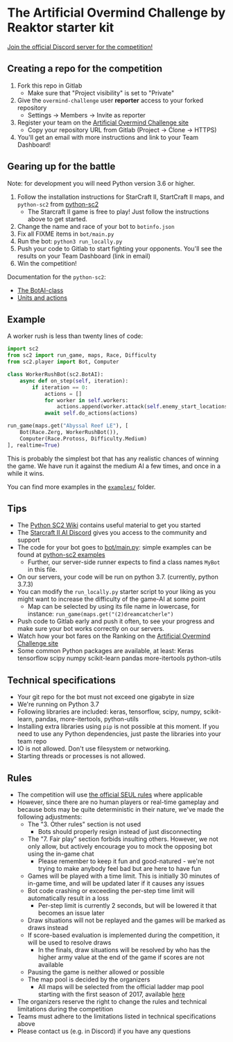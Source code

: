 # The Artificial Overmind Challenge by Reaktor starter kit

[Join the official Discord server for the competition!](https://discord.gg/D9XEhWY)

## Creating a repo for the competition

1. Fork this repo in Gitlab
    * Make sure that "Project visibility" is set to "Private"
2. Give the `overmind-challenge` user **reporter** access to your forked repository
    * Settings -> Members -> Invite as reporter
3. Register your team on the [Artificial Overmind Challenge site](https://artificial-overmind.reaktor.com/)
    * Copy your repository URL from Gitlab (Project -> Clone -> HTTPS)
4. You'll get an email with more instructions and link to your Team Dashboard!

## Gearing up for the battle

Note: for development you will need Python version 3.6 or higher.

1. Follow the installation instructions for StarCraft II, StartCraft II maps, and `python-sc2` from [python-sc2](https://github.com/Dentosal/python-sc2/blob/master/README.md)
    * The Starcraft II game is free to play! Just follow the instructions above to get started.
2. Change the name and race of your bot to `botinfo.json`
3. Fix all FIXME items in `bot/main.py`
4. Run the bot: `python3 run_locally.py`
5. Push your code to Gitlab to start fighting your opponents. You'll see the results on your Team Dashboard (link in email)
7. Win the competition!

Documentation for the `python-sc2`:
- [The BotAI-class](https://github.com/Dentosal/python-sc2/wiki/The-BotAI-class)
- [Units and actions](https://github.com/Dentosal/python-sc2/wiki/Units-and-actions)

## Example

A worker rush is less than twenty lines of code:

```python
import sc2
from sc2 import run_game, maps, Race, Difficulty
from sc2.player import Bot, Computer

class WorkerRushBot(sc2.BotAI):
    async def on_step(self, iteration):
        if iteration == 0:
            actions = []
            for worker in self.workers:
                actions.append(worker.attack(self.enemy_start_locations[0]))
            await self.do_actions(actions)

run_game(maps.get("Abyssal Reef LE"), [
    Bot(Race.Zerg, WorkerRushBot()),
    Computer(Race.Protoss, Difficulty.Medium)
], realtime=True)
```

This is probably the simplest bot that has any realistic chances of winning the game. We have run it against the medium AI a few times, and once in a while it wins.

You can find more examples in the [`examples/`](/examples) folder.

## Tips

- The [Python SC2 Wiki](https://github.com/Dentosal/python-sc2/wiki) contains useful material to get you started
- The [Starcraft II AI Discord](https://discord.gg/D9XEhWY) gives you access to the community and support
- The code for your bot goes to [bot/main.py](bot/main.py): simple examples can be found at [python-sc2 examples](https://github.com/Dentosal/python-sc2/tree/master/examples)
  * Further, our server-side runner expects to find a class names `MyBot` in this file.
- On our servers, your code will be run on python 3.7. (currently, python 3.7.3)
- You can modify the `run_locally.py` starter script to your liking as you might want to increase the difficulty of the game-AI at some point
  * Map can be selected by using its file name in lowercase, for instance: `run_game(maps.get("(2)dreamcatcherle")`
- Push code to Gitlab early and push it often, to see your progress and make sure your bot works correctly on our servers.
- Watch how your bot fares on the Ranking on the [Artificial Overmind Challenge site](https://artificial-overmind.reaktor.com/)  
- Some common Python packages are available, at least: Keras tensorflow scipy numpy scikit-learn pandas more-itertools python-utils

## Technical specifications

- Your git repo for the bot must not exceed one gigabyte in size
- We're running on Python 3.7 
- Following libraries are included: keras, tensorflow, scipy, numpy, scikit-learn, pandas, more-itertools, python-utils
- Installing extra libraries using `pip` is not possible at this moment. If you need to use any Python dependencies, just paste the libraries into your team repo
- IO is not allowed. Don't use filesystem or networking.
- Starting threads or processes is not allowed. 

## Rules

- The competition will use [the official SEUL rules](https://seul.fi/e-urheilu/pelisaannot/turnaussaannot-starcraft-ii/#english-version) where applicable 
- However, since there are no human players or real-time gameplay and because bots may be quite deterministic in their nature, we've made the following adjustments:
  * The "3. Other rules" section is not used
    + Bots should properly resign instead of just disconnecting
  * The "7. Fair play" section forbids insulting others. However, we not only allow, but actively encourage you to mock the opposing bot using the in-game chat
    + Please remember to keep it fun and good-natured - we're not trying to make anybody feel bad but are here to have fun
  * Games will be played with a time limit. This is initially 30 minutes of in-game time, and will be updated later if it causes any issues
  * Bot code crashing or exceeding the per-step time limit will automatically result in a loss
    + Per-step limit is currently 2 seconds, but will be lowered it that becomes an issue later
  * Draw situations will not be replayed and the games will be marked as draws instead
  * If score-based evaluation is implemented during the competition, it will be used to resolve draws
    + In the finals, draw situations will be resolved by who has the higher army value at the end of the game if scores are not available
  * Pausing the game is neither allowed or possible
  * The map pool is decided by the organizers
    + All maps will be selected from the official ladder map pool starting with the first season of 2017, available [here](https://github.com/Blizzard/s2client-proto#map-packs)
- The organizers reserve the right to change the rules and technical limitations during the competition
- Teams must adhere to the limitations listed in technical specifications above
- Please contact us (e.g. in Discord) if you have any questions

